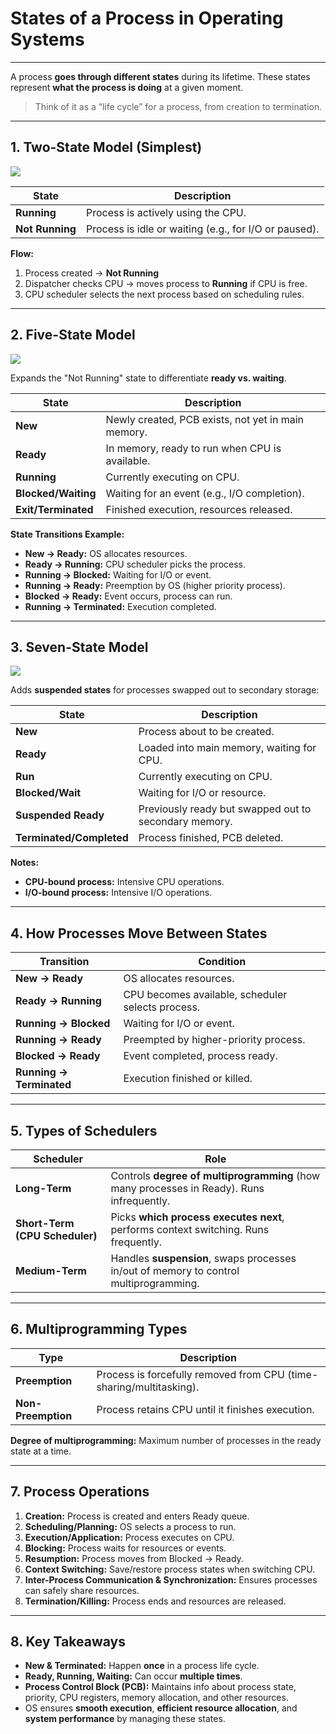# **States of a Process in Operating Systems**

---

A process **goes through different states** during its lifetime. These states represent **what the process is doing** at a given moment.

> Think of it as a “life cycle” for a process, from creation to termination.

---

## **1. Two-State Model (Simplest)**

![](https://media.geeksforgeeks.org/wp-content/uploads/20250825180745484330/aa.webp)

| State           | Description                                           |
| --------------- | ----------------------------------------------------- |
| **Running**     | Process is actively using the CPU.                    |
| **Not Running** | Process is idle or waiting (e.g., for I/O or paused). |

**Flow:**

1. Process created → **Not Running**
2. Dispatcher checks CPU → moves process to **Running** if CPU is free.
3. CPU scheduler selects the next process based on scheduling rules.

---

## **2. Five-State Model**

![](https://media.geeksforgeeks.org/wp-content/uploads/20250825180931532602/bb.webp)

Expands the "Not Running" state to differentiate **ready vs. waiting**.

| State               | Description                                        |
| ------------------- | -------------------------------------------------- |
| **New**             | Newly created, PCB exists, not yet in main memory. |
| **Ready**           | In memory, ready to run when CPU is available.     |
| **Running**         | Currently executing on CPU.                        |
| **Blocked/Waiting** | Waiting for an event (e.g., I/O completion).       |
| **Exit/Terminated** | Finished execution, resources released.            |

**State Transitions Example:**

* **New → Ready:** OS allocates resources.
* **Ready → Running:** CPU scheduler picks the process.
* **Running → Blocked:** Waiting for I/O or event.
* **Running → Ready:** Preemption by OS (higher priority process).
* **Blocked → Ready:** Event occurs, process can run.
* **Running → Terminated:** Execution completed.

---

## **3. Seven-State Model**
![](https://media.geeksforgeeks.org/wp-content/uploads/20250122155935521530/state.webp)

Adds **suspended states** for processes swapped out to secondary storage:

| State                    | Description                                           |
| ------------------------ | ----------------------------------------------------- |
| **New**                  | Process about to be created.                          |
| **Ready**                | Loaded into main memory, waiting for CPU.             |
| **Run**                  | Currently executing on CPU.                           |
| **Blocked/Wait**         | Waiting for I/O or resource.                          |
| **Suspended Ready**      | Previously ready but swapped out to secondary memory. |
| **Terminated/Completed** | Process finished, PCB deleted.                        |

**Notes:**

* **CPU-bound process:** Intensive CPU operations.
* **I/O-bound process:** Intensive I/O operations.

---

## **4. How Processes Move Between States**

| Transition               | Condition                                         |
| ------------------------ | ------------------------------------------------- |
| **New → Ready**          | OS allocates resources.                           |
| **Ready → Running**      | CPU becomes available, scheduler selects process. |
| **Running → Blocked**    | Waiting for I/O or event.                         |
| **Running → Ready**      | Preempted by higher-priority process.             |
| **Blocked → Ready**      | Event completed, process ready.                   |
| **Running → Terminated** | Execution finished or killed.                     |

---

## **5. Types of Schedulers**

| Scheduler                      | Role                                                                                      |
| ------------------------------ | ----------------------------------------------------------------------------------------- |
| **Long-Term**                  | Controls **degree of multiprogramming** (how many processes in Ready). Runs infrequently. |
| **Short-Term (CPU Scheduler)** | Picks **which process executes next**, performs context switching. Runs frequently.       |
| **Medium-Term**                | Handles **suspension**, swaps processes in/out of memory to control multiprogramming.     |

---

## **6. Multiprogramming Types**

| Type               | Description                                                         |
| ------------------ | ------------------------------------------------------------------- |
| **Preemption**     | Process is forcefully removed from CPU (time-sharing/multitasking). |
| **Non-Preemption** | Process retains CPU until it finishes execution.                    |

**Degree of multiprogramming:** Maximum number of processes in the ready state at a time.

---

## **7. Process Operations**

1. **Creation:** Process is created and enters Ready queue.
2. **Scheduling/Planning:** OS selects a process to run.
3. **Execution/Application:** Process executes on CPU.
4. **Blocking:** Process waits for resources or events.
5. **Resumption:** Process moves from Blocked → Ready.
6. **Context Switching:** Save/restore process states when switching CPU.
7. **Inter-Process Communication & Synchronization:** Ensures processes can safely share resources.
8. **Termination/Killing:** Process ends and resources are released.

---

## **8. Key Takeaways**

* **New & Terminated:** Happen **once** in a process life cycle.
* **Ready, Running, Waiting:** Can occur **multiple times**.
* **Process Control Block (PCB):** Maintains info about process state, priority, CPU registers, memory allocation, and other resources.
* OS ensures **smooth execution**, **efficient resource allocation**, and **system performance** by managing these states.

